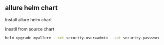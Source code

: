 ## allure helm chart

Install allure helm chart

Insatll from source chart
```bash
helm upgrade myallure --set security.user=admin --set security.password=changeme --create-namespace --namespace=allure --install .
```
